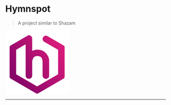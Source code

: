 # Hymnspot
> A project similar to Shazam
<img src="./Global%20Resources/Logo/hymnspot.min.png" alt="Hymnspot" width="200"/>

***
